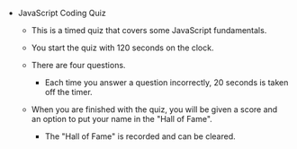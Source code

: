 - JavaScript Coding Quiz

    - This is a timed quiz that covers some JavaScript fundamentals.

    - You start the quiz with 120 seconds on the clock.

    - There are four questions.
        
        - Each time you answer a question incorrectly, 20 seconds is taken off the timer.

    - When you are finished with the quiz, you will be given a score and an option to put your name in the "Hall of Fame".

        - The "Hall of Fame" is recorded and can be cleared.

        


